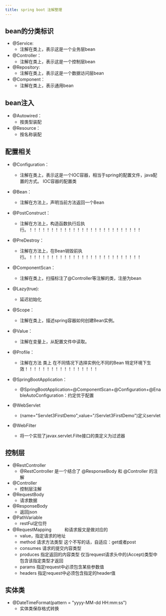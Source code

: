 ```yaml
---
title: spring boot 注解整理
---
```

## bean的分类标识
*   @Service: 
    *   注解在类上，表示这是一个业务层bean
*   @Controller：
    *   注解在类上，表示这是一个控制层bean
*   @Repository: 
    *   注解在类上，表示这是一个数据访问层bean
*   @Component： 
    *   注解在类上，表示通用bean
## bean注入
*   @Autowired：
    *   按类型装配
*   @Resource： 
    *   按名称装配

## 配置相关
*   @Configuration：
    *   注解在类上，表示这是一个IOC容器，相当于spring的配置文件，java配置的方式。 IOC容器的配置类
*   @Bean： 
    *   注解在方法上，声明当前方法返回一个Bean
*   @PostConstruct：
    *   注解在方法上，构造函数执行后执行。！！！！！！！！！！！！！！！！！！！！！！！！！！
*   @PreDestroy： 
    *   注解在方法上，在Bean销毁前执行。！！！！！！！！！！！！！！！！！！！！！！！！！！
*   @ComponentScan：
    *   注解在类上，扫描标注了@Controller等注解的类，注册为bean
*   @Lazy(true):　　
    *   延迟初始化

*   @Scope：
    *   注解在类上，描述spring容器如何创建Bean实例。
*   @Value：
    *   注解在变量上，从配置文件中读取。
*   @Profile：
    *   注解在方法 类上 在不同情况下选择实例化不同的Bean 特定环境下生效！！！！！！！！！！！！！！！！！
*   @SpringBootApplication：
    *   @SpringBootApplication=@ComponentScan+@Configuration+@EnableAutoConfiguration：约定优于配置
*   @WebServlet
    *   (name="Servlet3FirstDemo",value="/Servlet3FirstDemo")定义servlet
*   @WebFilter
    *   将一个实现了javax.servlet.Filte接口的类定义为过滤器
    
## 控制层
*   @RestController 
    *   @RestController 是一个结合了 @ResponseBody 和 @Controller 的注解
*   @Controller
    *   控制层注解
*   @RequestBody
    *   请求数据
*   @ResponseBody
    *   返回json
*   @PathVariable
    *   restFul定位符
*   @RequestMapping　　　和请求报文是做对应的　　　
    *    value，指定请求的地址 
    *    method 请求方法类型 这个不写的话，自适应：get或者post
    *    consumes 请求的提交内容类型 
    *    produces 指定返回的内容类型 仅当request请求头中的(Accept)类型中包含该指定类型才返回
    *    params 指定request中必须包含某些参数值 
    *    headers 指定request中必须包含指定的header值
    
## 实体类
*   @DateTimeFormat(pattern = "yyyy-MM-dd HH:mm:ss")
    *   实体类保存格式转换